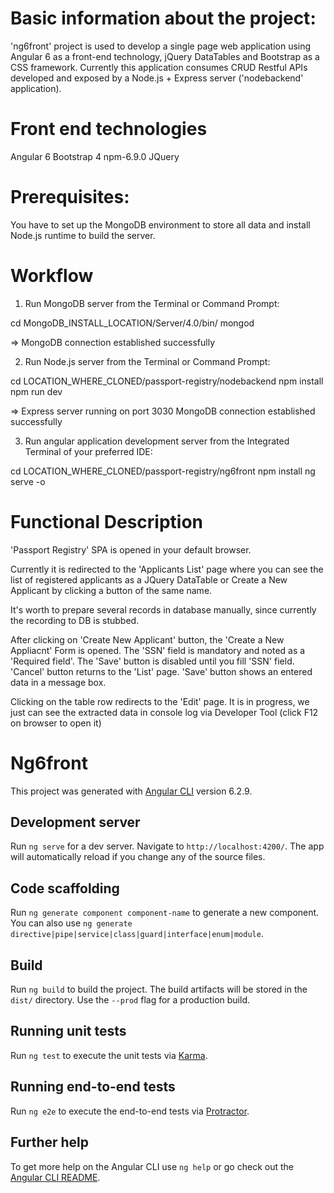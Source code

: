 # Basic information about the project:

'ng6front' project is used to develop a single page web application using Angular 6 as a front-end technology, jQuery DataTables and Bootstrap as a CSS framework.
Currently this application consumes CRUD Restful APIs developed and exposed by a Node.js + Express server ('nodebackend' application).

# Front end technologies

Angular 6
Bootstrap 4
npm-6.9.0
JQuery

# Prerequisites:

You have to set up the MongoDB environment to store all data and
install Node.js runtime to build the server.

# Workflow

1.  Run MongoDB server from the Terminal or Command Prompt:

cd MongoDB_INSTALL_LOCATION/Server/4.0/bin/
mongod

=> MongoDB connection established successfully

2.  Run Node.js server from the Terminal or Command Prompt:

cd LOCATION_WHERE_CLONED/passport-registry/nodebackend
npm install
npm run dev

=> Express server running on port 3030
MongoDB connection established successfully

3. Run angular application development server from the Integrated Terminal
   of your preferred IDE:

cd LOCATION_WHERE_CLONED/passport-registry/ng6front
npm install
ng serve -o

# Functional Description

'Passport Registry' SPA is opened in your default browser.

Currently it is redirected to the 'Applicants List' page where you can see the list of registered applicants as a JQuery DataTable or Create a New Applicant by clicking a button of the same name.

It's worth to prepare several records in database manually, since currently the recording to DB is stubbed.

After clicking on 'Create New Applicant' button, the 'Create a New Appliacnt' Form is opened.
The 'SSN' field is mandatory and noted as a 'Required field'.
The 'Save' button is disabled until you fill 'SSN' field.
'Cancel' button returns to the 'List' page.
'Save' button shows an entered data in a message box.

Clicking on the table row redirects to the 'Edit' page.
It is in progress, we just can see the extracted data in console log via Developer Tool (click F12 on browser to open it)

# Ng6front

This project was generated with [Angular CLI](https://github.com/angular/angular-cli) version 6.2.9.

## Development server

Run `ng serve` for a dev server. Navigate to `http://localhost:4200/`. The app will automatically reload if you change any of the source files.

## Code scaffolding

Run `ng generate component component-name` to generate a new component. You can also use `ng generate directive|pipe|service|class|guard|interface|enum|module`.

## Build

Run `ng build` to build the project. The build artifacts will be stored in the `dist/` directory. Use the `--prod` flag for a production build.

## Running unit tests

Run `ng test` to execute the unit tests via [Karma](https://karma-runner.github.io).

## Running end-to-end tests

Run `ng e2e` to execute the end-to-end tests via [Protractor](http://www.protractortest.org/).

## Further help

To get more help on the Angular CLI use `ng help` or go check out the [Angular CLI README](https://github.com/angular/angular-cli/blob/master/README.md).
